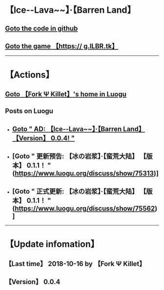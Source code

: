 # 【Ice--Lava\~\~】·【Barren Land】
## [Goto the code in github](https://github.com/ForkFG/ForkFG.github.io/blob/master/index.html)  
## [Goto the game 【https:// g.ILBR.tk】](https://g.ILBR.tk)  

---

# 【Actions】
## [Goto 【Fork Ψ Killet】's home in Luogu](https://www.luogu.org/space/show?uid=125210)
## Posts on Luogu 
- ## [Goto " AD: 【Ice--Lava\~\~】·【Barren Land】 【Version】 0.0.4! "](https://www.luogu.org/discuss/show/74660)
- ## [Goto " 更新预告: 【冰の岩浆】·【蛮荒大陆】 【版本】 0.1.1！ "(https://www.luogu.org/discuss/show/75313)]
- ## [Goto " 正式更新: 【冰の岩浆】·【蛮荒大陆】 【版本】 0.1.1！ "(https://www.luogu.org/discuss/show/75562)]

---

# 【Update infomation】
## 【Last time】 2018-10-16 by 【Fork Ψ Killet】 
## 【Version】 0.0.4
